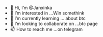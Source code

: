 - 👋 Hi, I’m @Janxinka
- 👀 I’m interested in ...Win somethink
- 🌱 I’m currently learning ... about btc
- 💞️ I’m looking to collaborate on ...btc page
- 📫 How to reach me ...on telegram

<!---
Janxinka/Janxinka is a ✨ special ✨ repository because its `README.md` (this file) appears on your GitHub profile.
You can click the Preview link to take a look at your changes.
--->
